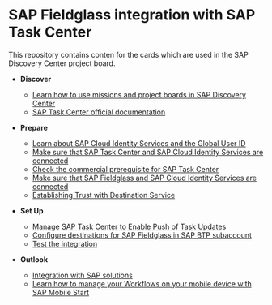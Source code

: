 # SAP Fieldglass integration with SAP Task Center

This repository contains conten for the cards which are used in the SAP Discovery Center project board.

- **Discover**
   - [Learn how to use missions and project boards in SAP Discovery Center](learn-how-missions-and-project-boards-in-dc.md)
   - [SAP Task Center official documentation](sap-task-center-documentation.md)

- **Prepare**

   - [Learn about SAP Cloud Identity Services and the Global User ID](learn-about-sap-cloud-identity-services.md)
   - [Make sure that SAP Task Center and SAP Cloud Identity Services are connected](sap-task-center-and-sap-cloud-identity-services.md)
   - [Check the commercial prerequisite for SAP Task Center](check-commercial-prereq-for-sap-task-center.md)
   - [Make sure that SAP Fieldglass and SAP Cloud Identity Services are connected](enable-sap-task-center-in-fieldglass.md)
   - [Establishing Trust with Destination Service](establishing-trust-with-destination-service.md)

- **Set Up**

   - [Manage SAP Task Center to Enable Push of Task Updates](manage-sap-task-center-to-enable-push-of-task-updates)
   - [Configure destinations for SAP Fieldglass in SAP BTP subaccount](sap-task-center-and-sap-cloud-identity-services.md)
  - [Test the integration](test.md)

- **Outlook**

    - [Integration with SAP solutions](integration-with-sap-solutions.md)
    - [Learn how to manage your Workflows on your mobile device with SAP Mobile Start](integrate-task-center-with-mobile-start.md)